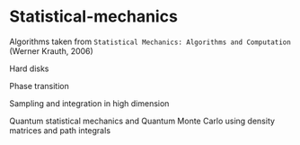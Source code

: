 # Statistical-mechanics
Algorithms taken from `Statistical Mechanics: Algorithms and Computation` (Werner Krauth, 2006)

Hard disks

Phase transition

Sampling and integration in high dimension

Quantum statistical mechanics and Quantum Monte Carlo using density matrices and path integrals
